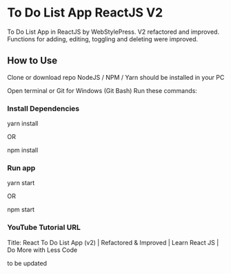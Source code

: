 # To Do List App ReactJS V2

To Do List App in ReactJS by WebStylePress. V2 refactored and improved. Functions for adding, editing, toggling and deleting were improved.

## How to Use

Clone or download repo
NodeJS / NPM / Yarn should be installed in your PC

Open terminal or Git for Windows (Git Bash)
Run these commands:

### Install Dependencies

yarn install

OR

npm install

### Run app

yarn start

OR

npm start

### YouTube Tutorial URL

Title: React To Do List App (v2) | Refactored & Improved | Learn React JS | Do More with Less Code

to be updated